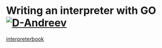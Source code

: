 # Writing an interpreter with GO [![D-Andreev](https://circleci.com/github/D-Andreev/go-interpreter.svg?style=svg)](https://circleci.com/gh/circleci/circleci-docs)


[interpreterbook](https://interpreterbook.com/)
